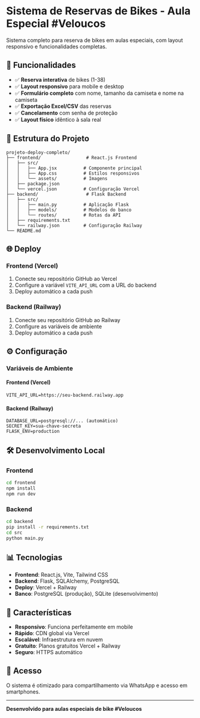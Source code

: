 # Sistema de Reservas de Bikes - Aula Especial #Veloucos

Sistema completo para reserva de bikes em aulas especiais, com layout responsivo e funcionalidades completas.

## 🚀 Funcionalidades

- ✅ **Reserva interativa** de bikes (1-38)
- ✅ **Layout responsivo** para mobile e desktop
- ✅ **Formulário completo** com nome, tamanho da camiseta e nome na camiseta
- ✅ **Exportação Excel/CSV** das reservas
- ✅ **Cancelamento** com senha de proteção
- ✅ **Layout físico** idêntico à sala real

## 📁 Estrutura do Projeto

```
projeto-deploy-completo/
├── frontend/                 # React.js Frontend
│   ├── src/
│   │   ├── App.jsx          # Componente principal
│   │   ├── App.css          # Estilos responsivos
│   │   └── assets/          # Imagens
│   ├── package.json
│   └── vercel.json          # Configuração Vercel
├── backend/                  # Flask Backend
│   ├── src/
│   │   ├── main.py          # Aplicação Flask
│   │   ├── models/          # Modelos do banco
│   │   └── routes/          # Rotas da API
│   ├── requirements.txt
│   └── railway.json         # Configuração Railway
└── README.md
```

## 🌐 Deploy

### Frontend (Vercel)
1. Conecte seu repositório GitHub ao Vercel
2. Configure a variável `VITE_API_URL` com a URL do backend
3. Deploy automático a cada push

### Backend (Railway)
1. Conecte seu repositório GitHub ao Railway
2. Configure as variáveis de ambiente
3. Deploy automático a cada push

## ⚙️ Configuração

### Variáveis de Ambiente

#### Frontend (Vercel)
```
VITE_API_URL=https://seu-backend.railway.app
```

#### Backend (Railway)
```
DATABASE_URL=postgresql://... (automático)
SECRET_KEY=sua-chave-secreta
FLASK_ENV=production
```

## 🛠️ Desenvolvimento Local

### Frontend
```bash
cd frontend
npm install
npm run dev
```

### Backend
```bash
cd backend
pip install -r requirements.txt
cd src
python main.py
```

## 📊 Tecnologias

- **Frontend**: React.js, Vite, Tailwind CSS
- **Backend**: Flask, SQLAlchemy, PostgreSQL
- **Deploy**: Vercel + Railway
- **Banco**: PostgreSQL (produção), SQLite (desenvolvimento)

## 🎯 Características

- **Responsivo**: Funciona perfeitamente em mobile
- **Rápido**: CDN global via Vercel
- **Escalável**: Infraestrutura em nuvem
- **Gratuito**: Planos gratuitos Vercel + Railway
- **Seguro**: HTTPS automático

## 📱 Acesso

O sistema é otimizado para compartilhamento via WhatsApp e acesso em smartphones.

---

**Desenvolvido para aulas especiais de bike #Veloucos**


